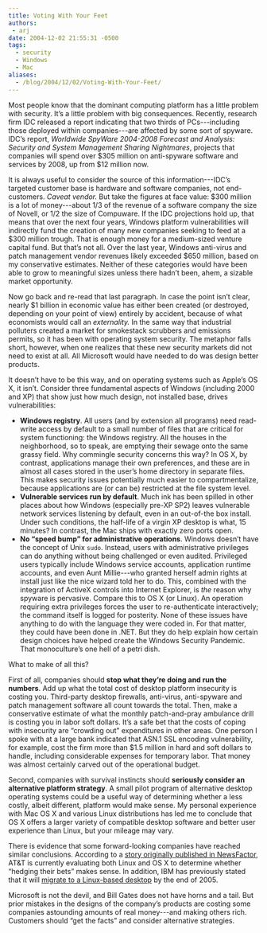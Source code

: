 ```yaml
---
title: Voting With Your Feet
authors:
 - arj
date: 2004-12-02 21:55:31 -0500
tags:
  - security
  - Windows
  - Mac
aliases:
  - /blog/2004/12/02/Voting-With-Your-Feet/
---
```

Most people know that the dominant computing platform has a little problem with security. It&rsquo;s a little problem with big consequences. Recently, research firm IDC released a report indicating that two thirds of PCs---including those deployed within companies---are affected by some sort of spyware. IDC&rsquo;s report, _Worldwide SpyWare 2004-2008 Forecast and Analysis: Security and System Management Sharing Nightmares_, projects that companies will spend over $305 million on anti-spyware software and services by 2008, up from $12 million now.

It is always useful to consider the source of this information---IDC&rsquo;s targeted customer base is hardware and software companies, not end-customers. _Caveat vendor._ But take the figures at face value: $300 million is a lot of money---about 1/3 of the revenue of a software company the size of Novell, or 1/2 the size of Compuware. If the IDC projections hold up, that means that over the next four years, Windows platform vulnerabilities will indirectly fund the creation of many new companies seeking to feed at a $300 million trough. That is enough money for a medium-sized venture capital fund. But that&rsquo;s not all. Over the last year, Windows anti-virus and patch management vendor revenues likely exceeded $650 million, based on my conservative estimates. Neither of these categories would have been able to grow to meaningful sizes unless there hadn&rsquo;t been, ahem, a sizable market opportunity.

Now go back and re-read that last paragraph. In case the point isn&rsquo;t clear, nearly $1 billion in economic value has either been created (or destroyed, depending on your point of view) entirely by accident, because of what economists would call an _externality._ In the same way that industrial polluters created a market for smokestack scrubbers and emissions permits, so it has been with operating system security. The metaphor falls short, however, when one realizes that these new security markets did not need to exist at all. All Microsoft would have needed to do was design better products.

It doesn&rsquo;t have to be this way, and on operating systems such as Apple&rsquo;s OS X, it isn&rsquo;t. Consider three fundamental aspects of Windows (including 2000 and XP) that show just how much design, not installed base, drives vulnerabilities:

* __Windows registry__. All users (and by extension all programs) need read-write access by default to a small number of files that are critical for system functioning: the Windows registry. All the houses in the neighborhood, so to speak, are emptying their sewage onto the same grassy field. Why commingle security concerns this way? In OS X, by contrast, applications manage their own preferences, and these are in almost all cases stored in the user&rsquo;s home directory in separate files. This makes security issues potentially much easier to compartmentalize, because applications are (or can be) restricted at the file system level.
* __Vulnerable services run by default__. Much ink has been spilled in other places about how Windows (especially pre-XP SP2) leaves vulnerable network services listening by default, even in an out-of-the box install. Under such conditions, the half-life of a virgin XP desktop is what, 15 minutes? In contrast, the Mac ships with exactly zero ports open.
* __No &ldquo;speed bump&rdquo; for administrative operations__. Windows doesn&rsquo;t have the concept of Unix `sudo`. Instead, users with administrative privileges can do anything without being challenged or even audited. Privileged users typically include Windows service accounts, application runtime accounts, and even Aunt Millie---who granted herself admin rights at install just like the nice wizard told her to do. This, combined with the integration of ActiveX controls into Internet Explorer, is _the_ reason why spyware is pervasive. Compare this to OS X (or Linux). An operation requiring extra privileges forces the user to re-authenticate interactively; the command itself is logged for posterity.
None of these issues have anything to do with the language they were coded in. For that matter, they could have been done in .NET. But they do help explain how certain design choices have helped create the Windows Security Pandemic. That monoculture&rsquo;s one hell of a petri dish.

What to make of all this?

First of all, companies should __stop what they&rsquo;re doing and run the numbers__. Add up what the total cost of desktop platform insecurity is costing you. Third-party desktop firewalls, anti-virus, anti-spyware and patch management software all count towards the total. Then, make a conservative estimate of what the monthly patch-and-pray ambulance drill is costing you in labor soft dollars. It&rsquo;s a safe bet that the costs of coping with insecurity are &ldquo;crowding out&rdquo; expenditures in other areas. One person I spoke with at a large bank indicated that ASN.1 SSL encoding vulnerability, for example, cost the firm more than $1.5 million in hard and soft dollars to handle, including considerable expenses for temporary labor. That money was almost certainly carved out of the operational budget.

Second, companies with survival instincts should __seriously consider an alternative platform strategy__. A small pilot program of alternative desktop operating systems could be a useful way of determining whether a less costly, albeit different, platform would make sense. My personal experience with Mac OS X and various Linux distributions has led me to conclude that OS X offers a larger variety of compatible desktop software and better user experience than Linux, but your mileage may vary.

There is evidence that some forward-looking companies have reached similar conclusions. According to a [story originally published in NewsFactor](http://enterprise-linux-it.newsfactor.com/story.xhtml?story_title=AT-T-Considering-Mac-OS-X--Linux&story_id=27406), AT&T is currently evaluating both Linux and OS X to determine whether &ldquo;hedging their bets&rdquo; makes sense. In addition, IBM has previously stated that it will [migrate to a Linux-based desktop](http://www.theinquirer.net/?article=13485) by the end of 2005.

Microsoft is not the devil, and Bill Gates does not have horns and a tail. But prior mistakes in the designs of the company&rsquo;s products are costing some companies astounding amounts of real money---and making others rich. Customers should &ldquo;get the facts&rdquo; and consider alternative strategies.
